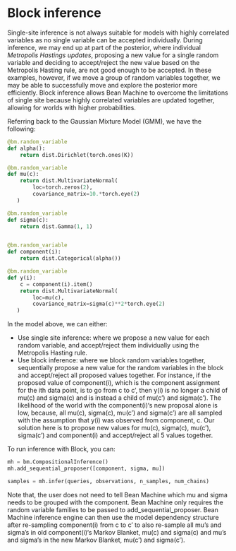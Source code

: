 # Block inference

Single-site inference is not always suitable for models with highly correlated variables as no single variable can be accepted individually. During inference, we may end up at part of the posterior, where individual *Metropolis Hastings updates*, proposing a new value for a single random variable and deciding to accept/reject the new value based on the Metropolis Hasting rule, are not good enough to be accepted. In these examples, however, if we move a group of random variables together, we may be able to successfully move and explore the posterior more efficiently. Block inference allows Bean Machine to overcome the limitations of single site because highly correlated variables are updated together, allowing for worlds with higher probabilities.

Referring back to the Gaussian Mixture Model (GMM), we have the following:

```py
@bm.random_variable
def alpha():
    return dist.Dirichlet(torch.ones(K))

@bm.random_variable
def mu(c):
    return dist.MultivariateNormal(
        loc=torch.zeros(2),
        covariance_matrix=10.*torch.eye(2)
   )

@bm.random_variable
def sigma(c):
    return dist.Gamma(1, 1)


@bm.random_variable
def component(i):
    return dist.Categorical(alpha())

@bm.random_variable
def y(i):
    c = component(i).item()
    return dist.MultivariateNormal(
        loc=mu(c),
        covariance_matrix=sigma(c)**2*torch.eye(2)
   )
```

In the model above, we can either:

  * Use single site inference: where we propose a new value for each random variable, and accept/reject them individually using the Metropolis Hasting rule.
  * Use block inference: where we block random variables together, sequentially propose a new value for the random variables in the block and accept/reject all proposed values together. For instance, if the proposed value of component(i), which is the component assignment for the ith data point, is to go from c to c’, then y(i) is no longer a child of mu(c) and sigma(c) and is instead a child of mu(c’) and sigma(c’). The likelihood of the world with the component(i)‘s new proposal alone is low, because, all mu(c), sigma(c), mu(c’) and sigma(c’) are all sampled with the assumption that y(i) was observed from component, c. Our solution here is to propose new values for mu(c), sigma(c), mu(c’), sigma(c’) and component(i) and accept/reject all 5 values together.

To run inference with Block, you can:

```py
mh = bm.CompositionalInference()
mh.add_sequential_proposer([component, sigma, mu])

samples = mh.infer(queries, observations, n_samples, num_chains)
```

Note that, the user does not need to tell Bean Machine which mu and sigma needs to be grouped with the component. Bean Machine only requires the random variable families to be passed to add_sequential_proposer. Bean Machine inference engine can then use the model dependency structure after re-sampling component(i) from c to c’ to also re-sample all mu’s and sigma’s in old component(i)‘s Markov Blanket, mu(c) and sigma(c) and mu’s and sigma’s in the new Markov Blanket, mu(c’) and sigma(c’).
